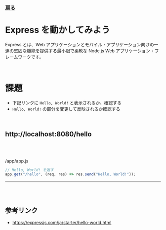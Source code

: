 ### [戻る](./../back-end.md)

# Express を動かしてみよう

Express とは、Web アプリケーションとモバイル・アプリケーション向けの一連の堅固な機能を提供する最小限で柔軟な Node.js Web アプリケーション・フレームワークです。

<br>

# 課題

- 下記リンクに `Hello, World!` と表示されるか、確認する
- `Hello, World!` の部分を変更して反映されるか確認する

<br>

## http://localhost:8080/hello

<br><br>

/app/app.js

```js
// Hello, World! を返す
app.get("/hello", (req, res) => res.send("Hello, World!"));
```

---

<br><br>

## 参考リンク

- https://expressjs.com/ja/starter/hello-world.html
